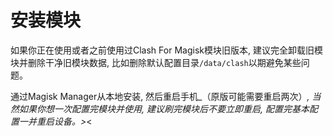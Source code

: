 # 安装模块

如果你正在使用或者之前使用过Clash For Magisk模块旧版本, 建议完全卸载旧模块并删除干净旧模块数据, 比如删除默认配置目录`/data/clash`以期避免某些问题。

通过Magisk Manager从本地安装, 然后重启手机_（原版可能需要重启两次）_, 当然如果你想一次配置完模块并使用, 建议刷完模块后不要立即重启, 配置完基本配置一并重启设备。>_<
